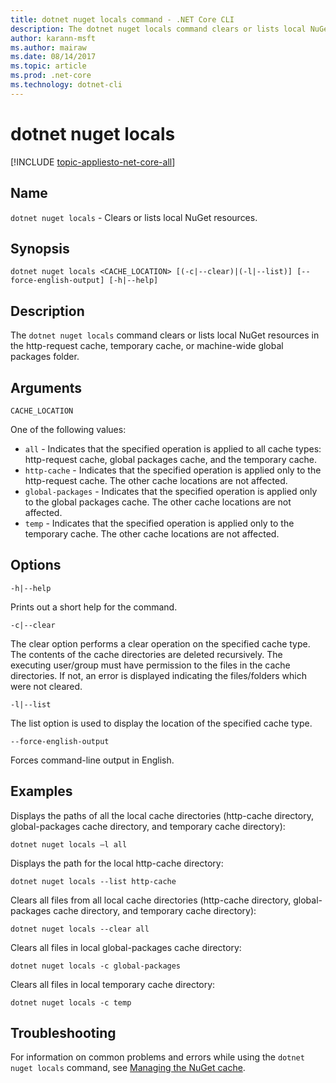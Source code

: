 ```yaml
---
title: dotnet nuget locals command - .NET Core CLI
description: The dotnet nuget locals command clears or lists local NuGet resources such as http-request cache, temporary cache, or machine-wide global packages folder. 
author: karann-msft
ms.author: mairaw
ms.date: 08/14/2017
ms.topic: article
ms.prod: .net-core
ms.technology: dotnet-cli
---
```

# dotnet nuget locals

[!INCLUDE [topic-appliesto-net-core-all](../../../includes/topic-appliesto-net-core-all.md)]

## Name

`dotnet nuget locals` - Clears or lists local NuGet resources.

## Synopsis

`dotnet nuget locals <CACHE_LOCATION> [(-c|--clear)|(-l|--list)] [--force-english-output] [-h|--help]`

## Description

The `dotnet nuget locals` command clears or lists local NuGet resources in the http-request cache, temporary cache, or machine-wide global packages folder.

## Arguments

`CACHE_LOCATION`

One of the following values:

* `all` - Indicates that the specified operation is applied to all cache types: http-request cache, global packages cache, and the temporary cache.
* `http-cache` - Indicates that the specified operation is applied only to the http-request cache. The other cache locations are not affected.
* `global-packages` - Indicates that the specified operation is applied only to the global packages cache. The other cache locations are not affected.
* `temp` - Indicates that the specified operation is applied only to the temporary cache. The other cache locations are not affected.

## Options

`-h|--help`

Prints out a short help for the command.

`-c|--clear`

The clear option performs a clear operation on the specified cache type. The contents of the cache directories are deleted recursively. The executing user/group must have permission to the files in the cache directories. If not, an error is displayed indicating the files/folders which were not cleared.

`-l|--list`

The list option is used to display the location of the specified cache type. 

`--force-english-output`

Forces command-line output in English.

## Examples

Displays the paths of all the local cache directories (http-cache directory, global-packages cache directory, and temporary cache directory):

`dotnet nuget locals –l all`

Displays the path for the local http-cache directory:

`dotnet nuget locals --list http-cache`

Clears all files from all local cache directories (http-cache directory, global-packages cache directory, and temporary cache directory):

`dotnet nuget locals --clear all`

Clears all files in local global-packages cache directory:

`dotnet nuget locals -c global-packages`

Clears all files in local temporary cache directory:

`dotnet nuget locals -c temp`

## Troubleshooting

For information on common problems and errors while using the `dotnet nuget locals` command, see [Managing the NuGet cache](/nuget/consume-packages/managing-the-nuget-cache).